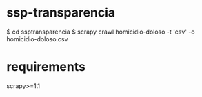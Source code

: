 # ssp-transparencia
$ cd ssptransparencia
$ scrapy crawl homicidio-doloso -t 'csv' -o homicidio-doloso.csv

# requirements
scrapy>=1.1

